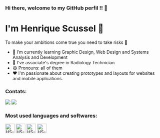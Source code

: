 ### Hi there, welcome to my GitHub perfil !! 👋
# I'm Henrique Scussel 🥀 
To make your ambitions come true you need to take risks 🤞
- 📖 I’m currently learning Graphic Design, Web Design and Systems Analysis and Development
- 🦴 I've associate's degree in Radiology Technician 
- 😄 Pronouns: all of them 
- ❤️ I'm passionate about creating prototypes and layouts for websites and mobile applications.

### Contats: 
<a href="https://instagram.com/hscussel/" target="_blank"><img src="https://img.shields.io/badge/-Instagram-%23E4405F?style=for-the-badge&logo=instagram&logoColor=white" target="_blank"></a>
<a href="https://www.linkedin.com/in/henrique-boos-scussel-da-roza-64533b209/" target="_blank"><img src="https://img.shields.io/badge/-LinkedIn-%230077B5?style=for-the-badge&logo=linkedin&logoColor=white" target="_blank"></a>   
</div>

### Most used languages and softwares:
<div style="display: inline-block">
  <img allign="center" alt="HS-HTML" height = "30" widht = "40" src = "https://img.shields.io/badge/HTML5-E34F26?style=for-the-badge&logo=html5&logoColor=white">
  <img allign="center" alt="HS-CSS" height = "30" widht = "40" src = "https://img.shields.io/badge/CSS3-1572B6?style=for-the-badge&logo=css3&logoColor=white">
  <img allign="center" alt="HS-JS" height = "30" widht = "40" src = "https://img.shields.io/badge/JavaScript-323330?style=for-the-badge&logo=javascript&logoColor=F7DF1E">
  <img allign="center" alt="HS-FIGMA" height = "30" widht = "40" src = "https://img.shields.io/badge/Figma-F24E1E?style=for-the-badge&logo=figma&logoColor=white
">
</div>

